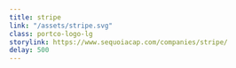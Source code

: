 ```yaml
---
title: stripe
link: "/assets/stripe.svg"
class: portco-logo-lg
storylink: https://www.sequoiacap.com/companies/stripe/
delay: 500
---
```



